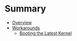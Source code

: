 # Summary

- [Overview](./index.md)
- [Workarounds]()
	- [Booting the Latest Kernel](./workarounds/kernel.md)
